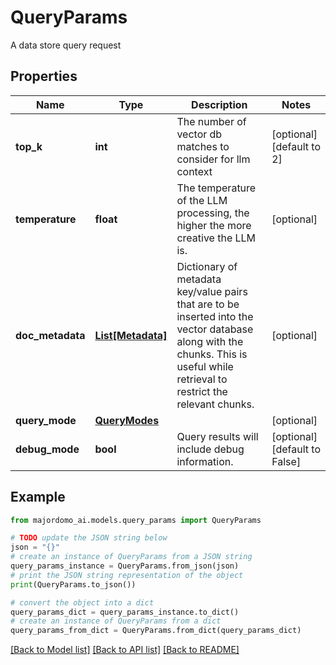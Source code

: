 # QueryParams

A data store query request

## Properties

Name | Type | Description | Notes
------------ | ------------- | ------------- | -------------
**top_k** | **int** | The number of vector db matches to consider for llm context | [optional] [default to 2]
**temperature** | **float** | The temperature of the LLM processing, the higher the more creative the LLM is. | [optional] 
**doc_metadata** | [**List[Metadata]**](Metadata.md) | Dictionary of metadata key/value pairs that are to be inserted into the vector database along with the chunks. This is useful while retrieval to restrict the relevant chunks. | [optional] 
**query_mode** | [**QueryModes**](QueryModes.md) |  | [optional] 
**debug_mode** | **bool** | Query results will include debug information. | [optional] [default to False]

## Example

```python
from majordomo_ai.models.query_params import QueryParams

# TODO update the JSON string below
json = "{}"
# create an instance of QueryParams from a JSON string
query_params_instance = QueryParams.from_json(json)
# print the JSON string representation of the object
print(QueryParams.to_json())

# convert the object into a dict
query_params_dict = query_params_instance.to_dict()
# create an instance of QueryParams from a dict
query_params_from_dict = QueryParams.from_dict(query_params_dict)
```
[[Back to Model list]](../README.md#documentation-for-models) [[Back to API list]](../README.md#documentation-for-api-endpoints) [[Back to README]](../README.md)


